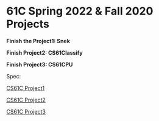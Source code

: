 # 61C Spring 2022 & Fall 2020 Projects

**Finish the Project1: Snek**

**Finish Project2: CS61Classify**

**Finish Project3: CS61CPU**

Spec:

[CS61C Project1](https://cs61c.org/sp22/projects/proj1/)

[CS61C Project2](https://cs61c.org/sp22/projects/proj2/)

[CS61C Project3](https://cs61c.org/fa20/projects/proj3/)
